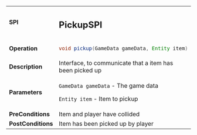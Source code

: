 <table>
<tbody>
<tr>
<td><strong>SPI</strong></td>
<td><h2>PickupSPI</h2></td>
</tr>
<tr>
<td><Strong>Operation</strong></td>
    <td>

```java
void pickup(GameData gameData, Entity item)
```
</td>
</tr>
<tr>
<td><Strong>Description</strong></td>
<td>Interface, to communicate that a item has been picked up</td>
</tr>
<tr>
<td><Strong>Parameters</strong></td>
<td>

`GameData gameData` - The game data

`Entity item` - Item to pickup
</td>
</tr>
<tr>
<td><Strong>PreConditions</strong></td>
<td>Item and player have collided

</td>
</tr>
<tr>
<td><Strong>PostConditions</strong></td>
<td>Item has been picked up by player

</td>
</tr>
</tbody>
</table>






